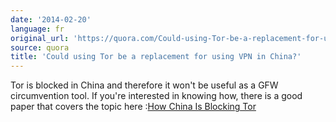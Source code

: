 ```yaml
---
date: '2014-02-20'
language: fr
original_url: 'https://quora.com/Could-using-Tor-be-a-replacement-for-using-VPN-in-China/answer/Clément-Renaud'
source: quora
title: 'Could using Tor be a replacement for using VPN in China?'
---
```


Tor is blocked in China and therefore it won\'t be useful as a GFW
circumvention tool. If you\'re interested in knowing how, there is a
good paper that covers the topic here :[How China Is Blocking
Tor](http://arxiv.org/abs/1204.0447)
